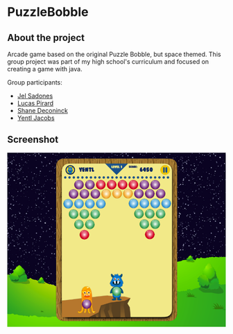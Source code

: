 # PuzzleBobble

## About the project

Arcade game based on the original Puzzle Bobble, but space themed.
This group project was part of my high school's curriculum and focused on creating a game with java.

Group participants:
* [Jel Sadones](https://github.com/JSadones)
* [Lucas Pirard](https://github.com/pirardlucas)
* [Shane Deconinck](https://github.com/ShaneDeconinck)
* [Yentl Jacobs](https://github.com/jacobsyentl)

## Screenshot

![app Demo](https://github.com/jacobsyentl/PuzzleBobble/blob/master/demo/Demo.png "Demo of the application")
